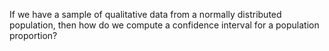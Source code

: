 
If we have a sample of qualitative data from a normally distributed population,
then how do we compute a confidence interval for a population proportion?
